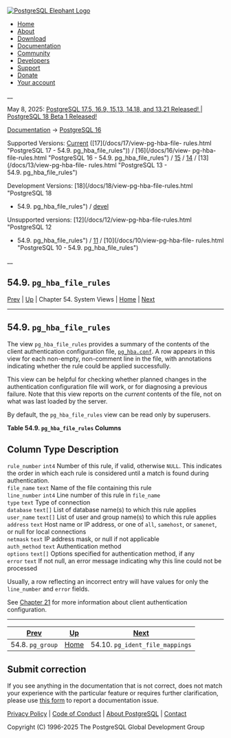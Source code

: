 [ ![PostgreSQL Elephant Logo](/media/img/about/press/elephant.png) ](/)

  * [Home](/ "Home")
  * [About](/about/ "About")
  * [Download](/download/ "Download")
  * [Documentation](/docs/ "Documentation")
  * [Community](/community/ "Community")
  * [Developers](/developer/ "Developers")
  * [Support](/support/ "Support")
  * [Donate](/about/donate/ "Donate")
  * [Your account](/account/ "Your account")

__

May 8, 2025: [ PostgreSQL 17.5, 16.9, 15.13, 14.18, and 13.21 Released! ](/about/news/postgresql-175-169-1513-1418-and-1321-released-3072/) | [ PostgreSQL 18 Beta 1 Released! ](/about/news/postgresql-18-beta-1-released-3070/)

[Documentation](/docs/ "Documentation") -> [PostgreSQL
16](/docs/16/index.html)

Supported Versions: [Current](/docs/current/view-pg-hba-file-rules.html
"PostgreSQL 17 - 54.9. pg_hba_file_rules") ([17](/docs/17/view-pg-hba-file-
rules.html "PostgreSQL 17 - 54.9. pg_hba_file_rules")) / [16](/docs/16/view-
pg-hba-file-rules.html "PostgreSQL 16 - 54.9. pg_hba_file_rules") /
[15](/docs/15/view-pg-hba-file-rules.html "PostgreSQL 15 -
54.9. pg_hba_file_rules") / [14](/docs/14/view-pg-hba-file-rules.html
"PostgreSQL 14 - 54.9. pg_hba_file_rules") / [13](/docs/13/view-pg-hba-file-
rules.html "PostgreSQL 13 - 54.9. pg_hba_file_rules")

Development Versions: [18](/docs/18/view-pg-hba-file-rules.html "PostgreSQL 18
- 54.9. pg_hba_file_rules") / [devel](/docs/devel/view-pg-hba-file-rules.html
"PostgreSQL devel - 54.9. pg_hba_file_rules")

Unsupported versions: [12](/docs/12/view-pg-hba-file-rules.html "PostgreSQL 12
- 54.9. pg_hba_file_rules") / [11](/docs/11/view-pg-hba-file-rules.html
"PostgreSQL 11 - 54.9. pg_hba_file_rules") / [10](/docs/10/view-pg-hba-file-
rules.html "PostgreSQL 10 - 54.9. pg_hba_file_rules")

__

54.9. `pg_hba_file_rules`  
---  
[Prev](view-pg-group.html "54.8. pg_group")  | [Up](views.html "Chapter 54. System Views") | Chapter 54. System Views | [Home](index.html "PostgreSQL 16.9 Documentation") |  [Next](view-pg-ident-file-mappings.html "54.10. pg_ident_file_mappings")  
  
* * *

## 54.9. `pg_hba_file_rules` #

The view `pg_hba_file_rules` provides a summary of the contents of the client
authentication configuration file, [`pg_hba.conf`](auth-pg-hba-conf.html
"21.1. The pg_hba.conf File"). A row appears in this view for each non-empty,
non-comment line in the file, with annotations indicating whether the rule
could be applied successfully.

This view can be helpful for checking whether planned changes in the
authentication configuration file will work, or for diagnosing a previous
failure. Note that this view reports on the _current_ contents of the file,
not on what was last loaded by the server.

By default, the `pg_hba_file_rules` view can be read only by superusers.

**Table  54.9. `pg_hba_file_rules` Columns**

Column Type Description  
---  
`rule_number` `int4` Number of this rule, if valid, otherwise `NULL`. This
indicates the order in which each rule is considered until a match is found
during authentication.  
`file_name` `text` Name of the file containing this rule  
`line_number` `int4` Line number of this rule in `file_name`  
`type` `text` Type of connection  
`database` `text[]` List of database name(s) to which this rule applies  
`user_name` `text[]` List of user and group name(s) to which this rule applies  
`address` `text` Host name or IP address, or one of `all`, `samehost`, or
`samenet`, or null for local connections  
`netmask` `text` IP address mask, or null if not applicable  
`auth_method` `text` Authentication method  
`options` `text[]` Options specified for authentication method, if any  
`error` `text` If not null, an error message indicating why this line could
not be processed  
  
  

Usually, a row reflecting an incorrect entry will have values for only the
`line_number` and `error` fields.

See [Chapter 21](client-authentication.html "Chapter 21. Client
Authentication") for more information about client authentication
configuration.

* * *

[Prev](view-pg-group.html "54.8. pg_group")  | [Up](views.html "Chapter 54. System Views") |  [Next](view-pg-ident-file-mappings.html "54.10. pg_ident_file_mappings")  
---|---|---  
54.8. `pg_group`  | [Home](index.html "PostgreSQL 16.9 Documentation") |  54.10. `pg_ident_file_mappings`  
  
## Submit correction

If you see anything in the documentation that is not correct, does not match
your experience with the particular feature or requires further clarification,
please use [this form](/account/comments/new/16/view-pg-hba-file-rules.html/)
to report a documentation issue.

[Privacy Policy](/about/privacypolicy) | [Code of Conduct](/about/policies/coc/) | [About PostgreSQL](/about/) | [Contact](/about/contact/)  

Copyright (C) 1996-2025 The PostgreSQL Global Development Group


